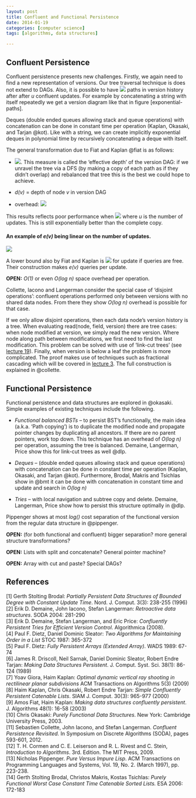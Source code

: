 ```yaml
---
layout: post
title: Confluent and Functional Persistence
date: 2014-01-19
categories: [computer science]
tags: [algorithms, data structures]

---
```



Confluent Persistence
---

Confluent persistence presents new challenges. Firstly, we again need to
find a new representation of versions. Our tree traversal technique is
does not extend to DAGs. Also, it is possible to have ![](http://sungsoo.github.com/images/eqn-cp01.png) paths in
version history after after *u* confluent updates. For example by
concatenating a string with itself repeatedly we get a version diagram
like that in figure [exponential-paths].

Deques (double ended queues allowing stack and queue operations) with
concatenation can be done in constant time per operation (Kaplan,
Okasaki, and Tarjan @kot). Like with a string, we can create implicitly
exponential deques in polynomial time by recursively concatenating a
deque with itself.

The general transformation due to Fiat and Kaplan @fiat is as follows:

-   ![](http://sungsoo.github.com/images/eqn-cp02.png). This measure
    is called the ‘effective depth’ of the version DAG: if we unravel
    the tree via a DFS (by making a copy of each path as if they didn’t
    overlap) and rebalanced that tree this is the best we could hope to
    achieve.

-   *d(v)* = depth of node *v* in version DAG

-   overhead: ![](http://sungsoo.github.com/images/eqn-cp03.png)

This results reflects poor performance when ![](http://sungsoo.github.com/images/eqn-cp04.png) where *u* is
the number of updates. This is still exponentially better than the
complete copy.

#### An example of *e(v)* being linear on the number of updates.

![](http://sungsoo.github.com/images/exponential-paths.png)

A lower bound also by Fiat and Kaplan is ![](http://sungsoo.github.com/images/eqn-cp05.png) for update if
queries are free. Their construction makes *e(v)* queries per update.

**OPEN:** *O(1)* or even *O(*log* n)* space overhead
per operation.

Collette, Iacono and Langerman consider the special case of ‘disjoint
operations’: confluent operations performed only between versions with
no shared data nodes. From there they show *O(*log* n)* overhead is
possible for that case.

If we only allow disjoint operations, then each data node’s version
history is a tree. When evaluating read(node, field,
version) there are tree cases: when node modified at
version, we simply read the new version. Where node along
path between modifications, we first need to find the last modification.
This problem can be solved with use of ‘link-cut trees’ (see [lecture
19](http://courses.csail.mit.edu/6.851/spring12/lectures/L19.html)).
Finally, when version is below a leaf the problem is more
complicated. The proof makes use of techniques such as fractional
cascading which will be covered in [lecture
3](http://courses.csail.mit.edu/6.851/spring12/lectures/L03.html). The
full construction is explained in @collette.

Functional Persistence
---

Functional persistence and data structures are explored in @okasaki.
Simple examples of existing techniques include the following.

-   *Functional balanced BSTs* – to persist BST’s
    functionally, the main idea (a.k.a. ‘Path copying’) is to duplicate
    the modified node and propagate pointer changes by duplicating all
    ancestors. If there are no parent pointers, work top down. This
    technique has an overhead of *O(*log* n)* per operation, assuming
    the tree is balanced. Demaine, Langerman, Price show this for
    link-cut trees as well @dlp.

-   *Deques* – (double ended queues allowing stack and
    queue operations) with concatenation can be done in constant time
    per operation (Kaplan, Okasaki, and Tarjan @kot). Furthermore,
    Brodal, Makris and Tsichlas show in @bmt it can be done with
    concatenation in constant time and update and search in
    *O(*log* n)*

-   *Tries* – with local navigation and subtree copy and
    delete. Demaine, Langerman, Price show how to persist this structure
    optimally in @dlp.

Pippenger shows at most *log()* cost separation of the functional
version from the regular data structure in @pippenger.

**OPEN:** (for both functional and confluent) bigger
separation? more general structure transformations?

**OPEN:** Lists with split and concatenate? General pointer
machine?

**OPEN:** Array with cut and paste? Special DAGs?


References
---

[1] Gerth Stolting Brodal: *Partially Persistent Data Structures of Bounded
Degree with Constant Update Time*. Nord. J. Comput. 3(3): 238-255 (1996)  
[2] Erik D. Demaine, John Iacono, Stefan Langerman: *Retroactive data
structures*. SODA 2004: 281-290  
[3] Erik D. Demaine, Stefan Langerman, and Eric Price: *Confluently
Persistent Tries for Efficient Version Control*. Algorithmica (2008).  
[4] Paul F. Dietz, Daniel Dominic Sleator: *Two Algorithms for Maintaining
Order in a List* STOC 1987: 365-372  
[5] Paul F. Dietz: *Fully Persistent Arrays (Extended Array)*. WADS 1989:
67-74  
[6] James R. Driscoll, Neil Sarnak, Daniel Dominic Sleator, Robert Endre
Tarjan: *Making Data Structures Persistent*. J. Comput. Syst. Sci.
38(1): 86-124 (1989)  
[7] Yoav Giora, Haim Kaplan: *Optimal dynamic vertical ray shooting in
rectilinear planar subdivisions* ACM Transactions on Algorithms 5(3)
(2009)  
[8] Haim Kaplan, Chris Okasaki, Robert Endre Tarjan: *Simple Confluently
Persistent Catenable Lists*. SIAM J. Comput. 30(3): 965-977 (2000)  
[9] Amos Fiat, Haim Kaplan: *Making data structures confluently persistent*.
J. Algorithms 48(1): 16-58 (2003)  
[10] Chris Okasaki: *Purely Functional Data Structures*. New York: Cambridge
University Press, 2003.  
[11] Sebastien Collette, John Iacono, and Stefan Langerman. *Confluent
Persistence Revisited.* In Symposium on Discrete Algorithms (SODA),
pages 593-601, 2012.  
[12] T. H. Cormen and C. E. Leiserson and R. L. Rivest and C. Stein,
*Introduction to Algorithms*. 3rd. Edition. The MIT Press, 2009.  
[13] Nicholas Pippenger. *Pure Versus Impure Lisp*. ACM Transactions on
Programming Languages and Systems, Vol. 19, No. 2. (March 1997), pp.
223-238.  
[14] Gerth Stolting Brodal, Christos Makris, Kostas Tsichlas: *Purely
Functional Worst Case Constant Time Catenable Sorted Lists.* ESA 2006:
172-183
